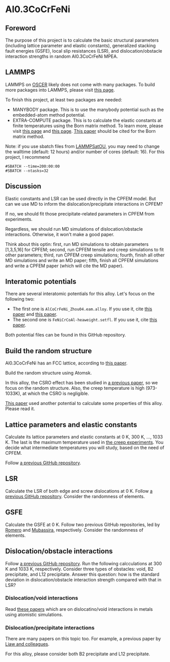 # Al0.3CoCrFeNi

## Foreword

The purpose of this project is to calculate the basic structural parameters (including lattice parameter and elastic constants), generalized stacking fault energies (GSFE), local slip resistances (LSR), and dislocation/obstacle interaction strengths in random Al0.3CoCrFeNi MPEA.

## LAMMPS

LAMMPS on [OSCER](http://www.ou.edu/oscer.html) likely does not come with many packages. To build more packages into LAMMPS, please visit [this page](https://docs.lammps.org/Build_package.html).

To finish this project, at least two packages are needed:

- MANYBODY package. This is to use the manybody potential such as the embedded-atom method potential.
- EXTRA-COMPUTE package. This is to calculate the elastic constants at finite temperatures using the Born matrix method. To learn more, please visit [this page](https://docs.lammps.org/Howto_elastic.html
) and [this page](https://docs.lammps.org/compute_born_matrix.html). [This paper](https://doi.org/10.1063/1.447221) should be cited for the Born matrix method.

Note: if you use sbatch files from [LAMMPSatOU](https://github.com/ANSHURAJ11/LAMMPSatOU), you may need to change the walltime (default: 12 hours) and/or number of cores (default: 16). For this project, I recommend

	#SBATCH --time=200:00:00
	#SBATCH --ntasks=32

## Discussion

Elastic constants and LSR can be used directly in the CPFEM model. But can we use MD to inform the dislocation/precipitate interactions in CPFEM?

If no, we should fit those precipitate-related parameters in CPFEM from experiments.

Regardless, we should run MD simulations of dislocation/obstacle interactions. Otherwise, it won't make a good paper.

Think about this optin: first, run MD simulations to obtain parameters [1,3,5,16] for CPFEM; second, run CPFEM tensile and creep simulations to fit other parameters; third, run CPFEM creep simulations; fourth, finish all other MD simulations and write an MD paper; fifth, finish all CPFEM simulations and write a CPFEM paper (which will cite the MD paper).

## Interatomic potentials

There are several interatomic potentials for this alloy. Let's focus on the following two:

- The first one is `AlCoCrFeNi_Zhou04.eam.alloy`. If you use it, cite [this paper](http://dx.doi.org/10.1016/S1359-6454(01)00287-7) and [this paper](http://dx.doi.org/10.1103/PhysRevB.77.214108).
- The second one is `FeNiCrCoAl-heaweight.setfl`. If you use it, cite [this paper](https://doi.org/10.1557/jmr.2020.294).

Both potential files can be found in this GitHub repository.

## Build the random structure

Al0.3CoCrFeNi has an FCC lattice, according to [this paper](https://doi.org/10.1016/j.actamat.2022.118600). 

Build the random structure using Atomsk.

In this alloy, the CSRO effect has been studied in [a previous paper](https://doi.org/10.1016/j.matdes.2022.111214), so we focus on the random structure. Also, the creep temperature is high (973-1033K), at which the CSRO is negligible.

[This paper](https://doi.org/10.1016/j.msea.2021.141253) used another potential to calculate some properties of this alloy. Please read it.

## Lattice parameters and elastic constants

Calculate its lattice parameters and elastic constants at 0 K, 300 K, ..., 1033 K. The last is the maximum temperature used in [the creep experiments](https://doi.org/10.1016/j.actamat.2022.118600). You decide what intermediate temperatures you will study, based on the need of CPFEM.

Follow [a previous GitHub repository](https://github.com/shuozhixu/Modelling_2024).

## LSR

Calculate the LSR of both edge and screw dislocations at 0 K. Follow [a previous GitHub repository](https://github.com/shuozhixu/FLAM2020-LSR). Consider the randomness of elements.

## GSFE

Calculate the GSFE at 0 K. Follow two previous GitHub repositories, led by [Romero](https://github.com/shuozhixu/FLAM2020-GSFE) and [Mubassira](https://github.com/shuozhixu/Modelling_2024), respectively. Consider the randomness of elements.

## Dislocation/obstacle interactions

Follow [a previous GitHub repository](https://github.com/wrj2018/MSMSE_2020). Run the following calcculations at 300 K and 1033 K, respectively. Consider three types of obstacles: void, B2 precipitate, and L12 precipitate. Answer this question: how is the standard deviation in dislocation/obstacle interaction strength compared with that in LSR?

### Dislocation/void interactions

Read [these papers](https://drive.google.com/drive/folders/1uM6CM59NrHx7o2ZFFyyN85nS_ZRpRsa4?usp=sharing) which are on dislocatino/void interactions in metals using atomistic simulations.

### Dislocation/precipitate interactions

There are many papers on this topic too. For example, a previous paper by [Liaw and colleagues](https://doi.org/10.1016/j.ijplas.2020.102819).

For this alloy, please consider both B2 precipitate and L12 precipitate.